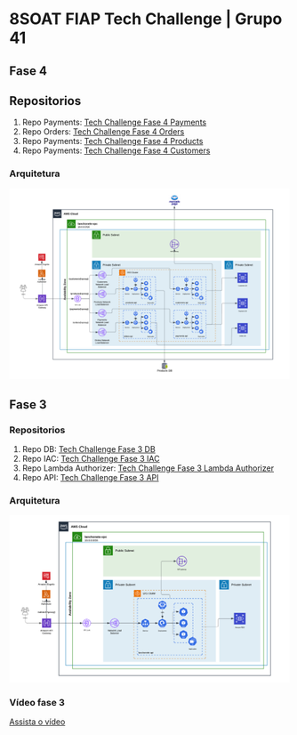 # 8SOAT FIAP Tech Challenge | Grupo 41
<!--

**Here are some ideas to get you started:**

🙋‍♀️ A short introduction - what is your organization all about?
🌈 Contribution guidelines - how can the community get involved?
👩‍💻 Useful resources - where can the community find your docs? Is there anything else the community should know?
🍿 Fun facts - what does your team eat for breakfast?
🧙 Remember, you can do mighty things with the power of [Markdown](https://docs.github.com/github/writing-on-github/getting-started-with-writing-and-formatting-on-github/basic-writing-and-formatting-syntax)
-->

## Fase 4
## Repositorios
1. Repo Payments: [Tech Challenge Fase 4 Payments](https://github.com/8SOAT-GRUPO-41/tech-challenge-fase-4-payments)
2. Repo Orders: [Tech Challenge Fase 4 Orders](https://github.com/8SOAT-GRUPO-41/tech-challenge-fase-4-orders)
3. Repo Payments: [Tech Challenge Fase 4 Products](https://github.com/8SOAT-GRUPO-41/tech-challenge-fase-4-products)
4. Repo Payments: [Tech Challenge Fase 4 Customers](https://github.com/8SOAT-GRUPO-41/tech-challenge-fase-4-customers)

### Arquitetura
![Architecture Fase 4](architecture-fase-4.png)

## Fase 3
### Repositorios
1. Repo DB: [Tech Challenge Fase 3 DB](https://github.com/8SOAT-GRUPO-41/tech-challenge-fase-3-db)
2. Repo IAC: [Tech Challenge Fase 3 IAC](https://github.com/8SOAT-GRUPO-41/tech-challenge-fase-3-iac)
3. Repo Lambda Authorizer: [Tech Challenge Fase 3 Lambda Authorizer](https://github.com/8SOAT-GRUPO-41/tech-challenge-fase-3-lambda)
4. Repo API: [Tech Challenge Fase 3 API](https://github.com/8SOAT-GRUPO-41/tech-challenge-fase-3-api)

### Arquitetura
![Architecture](architecture.png)

### Vídeo fase 3
[Assista o vídeo](https://youtu.be/KqPtQx3bTxE)
